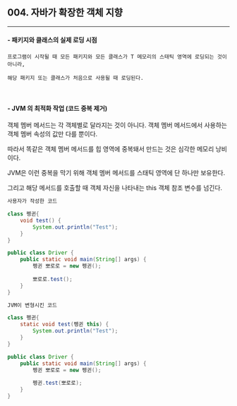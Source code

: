 ## 004. 자바가 확장한 객체 지향
***

#### - 패키지와 클래스의 실제 로딩 시점
```
프로그램이 시작될 때 모든 패키지와 모든 클래스가 T 메모리의 스태틱 영역에 로딩되는 것이 아니라,
 
해당 패키지 또는 클래스가 처음으로 사용될 때 로딩된다.
```

<br/>

#### - JVM 의 최적화 작업 (코드 중복 제거)

객체 멤버 메서드는 각 객체별로 달라지는 것이 아니다. 객체 멤버 메서드에서 사용하는 객체 멤버 속성의 값만 다를 뿐이다.

따라서 똑같은 객체 멤버 메서드를 힙 영역에 중복돼서 만드는 것은 심각한 메모리 낭비이다.

JVM은 이런 중복을 막기 위해 객체 멤버 메서드를 스태틱 영역에 단 하나만 보유한다.

그리고 해당 메서드를 호출할 때 객체 자신을 나타내는 this 객체 참조 변수를 넘긴다.



```java
사용자가 작성한 코드

class 펭귄{
    void test() {
        System.out.println("Test");
    }
}

public class Driver {
    public static void main(String[] args) {
        펭귄 뽀로로 = new 펭귄();
        
        뽀로로.test();
    }
}
```

```java
JVM이 변형시킨 코드

class 펭귄{
    static void test(펭귄 this) {
        System.out.println("Test");
    }
}

public class Driver {
    public static void main(String[] args) {
        펭귄 뽀로로 = new 펭귄();
        
        펭귄.test(뽀로로);
    }
}
```